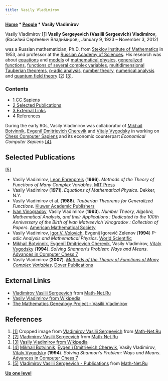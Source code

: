 ```yaml
---
title: Vasily Vladimirov
---
```

**[Home](Home "Home") \* [People](People "People") \* Vasily Vladimirov**



 [](http://www.mathnet.ru/php/person.phtml?personid=8809&option_lang=eng) Vasily Vladimirov <a id="cite-note-1" href="#cite-ref-1">[1]</a> 
**Vasily Sergeyevich (Vasilii Sergeevich) Vladimirov**, (Васи́лий Серге́евич Влади́миров;, January 9, 1923 – November 3, 2012)  

was a Russian mathematician, Ph.D. from [Steklov Institute of Mathematics](https://en.wikipedia.org/wiki/Steklov_Institute_of_Mathematics) in 1953, 
and professor at the [Russian Academy of Sciences](https://en.wikipedia.org/wiki/Russian_Academy_of_Sciences). 
His research was about [equations](https://en.wikipedia.org/wiki/Equation) and [models](https://en.wikipedia.org/wiki/Mathematical_model) of [mathematical physics](https://en.wikipedia.org/wiki/Mathematical_physics), [generalized functions](https://en.wikipedia.org/wiki/Generalized_function), [functions of several complex variables](https://en.wikipedia.org/wiki/Several_complex_variables), 
[multidimensional](https://en.wikipedia.org/wiki/Dimension) [Tauberian theorems](https://en.wikipedia.org/wiki/Abelian_and_tauberian_theorems#Tauberian_theorems), 
[p-adic analysis](https://en.wikipedia.org/wiki/P-adic_analysis), [number theory](https://en.wikipedia.org/wiki/Number_theory), 
[numerical analysis](https://en.wikipedia.org/wiki/Numerical_analysis) 
and [quantum field theory](https://en.wikipedia.org/wiki/Quantum_field_theory) <a id="cite-note-2" href="#cite-ref-2">[2]</a> <a id="cite-note-3" href="#cite-ref-3">[3]</a>.



### Contents


* [1 CC Sapiens](#cc-sapiens)
* [2 Selected Publications](#selected-publications)
* [3 External Links](#external-links)
* [4 References](#references)






During the early 90s, Vasily Vladimirov was collaborator of [Mikhail Botvinnik](Mikhail_Botvinnik "Mikhail Botvinnik"), [Evgeniĭ Dmitrievich Cherevik](Evgeni%C4%AD_Dmitrievich_Cherevik "Evgeniĭ Dmitrievich Cherevik") and [Vitaly Vygodsky](Vitaly_Vygodsky "Vitaly Vygodsky") in working on [Chess Computer Sapiens](CC_Sapiens "CC Sapiens") and its economic counterpart *Economical Computer Sapiens* <a id="cite-note-4" href="#cite-ref-4">[4]</a>. 



## Selected Publications


<a id="cite-note-5" href="#cite-ref-5">[5]</a>



* Vasily Vladimirov, [Leon Ehrenpreis](Mathematician#LEhrenpreis "Mathematician") (**1966**). *Methods of the Theory of Functions of Many Complex Variables*. [MIT Press](https://en.wikipedia.org/wiki/MIT_Press)
* Vasily Vladimirov (**1971**). *Equations of Mathematical Physics*. Dekker, N.Y.
* Vasily Vladimirov et al. (**1988**). *Tauberian Theorems for Generalized Functions*. [Kluwer Academic Publishers](https://en.wikipedia.org/wiki/Wolters_Kluwer)
* [Ivan Vinogradov](Mathematician#IMVinogradov "Mathematician"), Vasily Vladimirov (**1993**). *Number Theory, Algebra, Mathematical Analysis, and their Applications : Dedicated to the 100th Anniversary of the Birth of Ivan Matveevich Vinogradov : Collection of Papers*. [American Mathematical Society](https://en.wikipedia.org/wiki/American_Mathematical_Society)
* Vasily Vladimirov, [Igor V. Volovich](http://www.mathnet.ru/eng/person8846), Evgenij Igorevič Zelenov (**1994**) *P-adic Analysis and Mathematical Physics*. [World Scientific](https://en.wikipedia.org/wiki/World_Scientific)
* [Mikhail Botvinnik](Mikhail_Botvinnik "Mikhail Botvinnik"), [Evgeniĭ Dmitrievich Cherevik](Evgeni%C4%AD_Dmitrievich_Cherevik "Evgeniĭ Dmitrievich Cherevik"), Vasily Vladimirov, [Vitaly Vygodsky](Vitaly_Vygodsky "Vitaly Vygodsky") (**1994**). *Solving Shannon's Problem: Ways and Means*. [Advances in Computer Chess 7](Advances_in_Computer_Chess_7 "Advances in Computer Chess 7")
* Vasily Vladimirov (**2007**). *[Methods of the Theory of Functions of Many Complex Variables](https://mitpress.mit.edu/books/methods-theory-functions-several-complex-variables)*. [Dover Publications](https://en.wikipedia.org/wiki/Dover_Publications)


## External Links


* [Vladimirov Vasilii Sergeevich](http://www.mathnet.ru/php/person.phtml?personid=8809&option_lang=eng) from [Math-Net.Ru](http://www.mathnet.ru/index.phtml?&option_lang=eng)
* [Vasily Vladimirov from Wikipedia](https://en.wikipedia.org/wiki/Vasily_Vladimirov)
* [The Mathematics Genealogy Project - Vasilii Vladimirov](https://www.genealogy.math.ndsu.nodak.edu/id.php?id=134289)


## References


 1. <a id="cite-ref-1" href="#cite-note-1">[1]</a> Cropped image from [Vladimirov Vasilii Sergeevich](http://www.mathnet.ru/php/person.phtml?personid=8809&option_lang=eng) from [Math-Net.Ru](http://www.mathnet.ru/index.phtml?&option_lang=eng) 
2. <a id="cite-ref-2" href="#cite-note-2">[2]</a> [Vladimirov Vasilii Sergeevich](http://www.mathnet.ru/php/person.phtml?personid=8809&option_lang=eng) from [Math-Net.Ru](http://www.mathnet.ru/index.phtml?&option_lang=eng)
3. <a id="cite-ref-3" href="#cite-note-3">[3]</a> [Vasily Vladimirov from Wikipedia](https://en.wikipedia.org/wiki/Vasily_Vladimirov)
4. <a id="cite-ref-4" href="#cite-note-4">[4]</a> [Mikhail Botvinnik](Mikhail_Botvinnik "Mikhail Botvinnik"), [Evgeniĭ Dmitrievich Cherevik](Evgeni%C4%AD_Dmitrievich_Cherevik "Evgeniĭ Dmitrievich Cherevik"), Vasily Vladimirov, [Vitaly Vygodsky](Vitaly_Vygodsky "Vitaly Vygodsky") (**1994**). *Solving Shannon's Problem: Ways and Means*. [Advances in Computer Chess 7](Advances_in_Computer_Chess_7 "Advances in Computer Chess 7")
5. <a id="cite-ref-5" href="#cite-note-5">[5]</a> [Vladimirov Vasilii Sergeevich - Publications](http://www.mathnet.ru/php/person.phtml?personid=8809&option_lang=eng) from [Math-Net.Ru](http://www.mathnet.ru/index.phtml?&option_lang=eng)

**[Up one level](People "People")**







 
